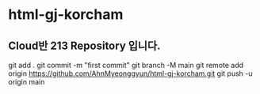 # html-gj-korcham
## Cloud반 213 Repository 입니다.



git add .
git commit -m "first commit"
git branch -M main
git remote add origin https://github.com/AhnMyeonggyun/html-gj-korcham.git
git push -u origin main
